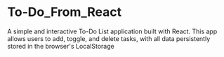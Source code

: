 # To-Do_From_React
A simple and interactive To-Do List application built with React. This app allows users to add, toggle, and delete tasks, with all data persistently stored in the browser's LocalStorage
